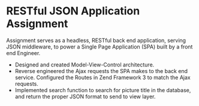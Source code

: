 # RESTful JSON Application Assignment
Assignment serves as a headless, RESTful back end application, serving JSON middleware, to power a Single Page Application (SPA) built by a front end Engineer.
- Designed and created Model-View-Control architecture.
- Reverse engineered the Ajax requests the SPA makes to the back end service. Configured the Routes in Zend Framework 3 to match the Ajax requests.
- Implemented search function to search for picture title in the database, and return the proper JSON format to send to view layer.
